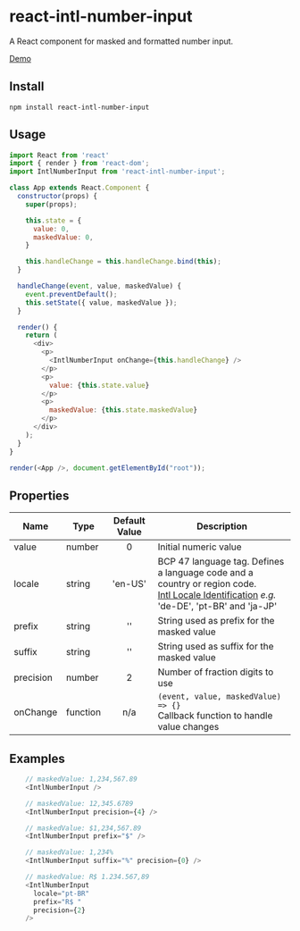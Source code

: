 # react-intl-number-input
A React component for masked and formatted number input.

[Demo](https://nandorip.github.io/react-intl-number-input/example/dist/)

## Install

```
npm install react-intl-number-input
```

## Usage

```javascript
import React from 'react'
import { render } from 'react-dom';
import IntlNumberInput from 'react-intl-number-input';

class App extends React.Component {
  constructor(props) {
    super(props);

    this.state = {
      value: 0,
      maskedValue: 0,
    }

    this.handleChange = this.handleChange.bind(this);
  }

  handleChange(event, value, maskedValue) {
    event.preventDefault();
    this.setState({ value, maskedValue });
  }

  render() {
    return (
      <div>
        <p>
          <IntlNumberInput onChange={this.handleChange} />
        </p>
        <p>
          value: {this.state.value}
        </p>
        <p>
          maskedValue: {this.state.maskedValue}
        </p>
      </div>
    );
  }
}

render(<App />, document.getElementById("root"));
```

## Properties

| Name | Type | Default Value | Description |
| --- | --- | :---: | --- |
| value | number | 0 | Initial numeric value |
| locale | string | 'en-US' | BCP 47 language tag. Defines a language code and a country or region code.<br>[Intl Locale Identification](https://developer.mozilla.org/en-US/docs/Web/JavaScript/Reference/Global_Objects/Intl#Locale_identification_and_negotiation) *e.g.* 'de-DE', 'pt-BR' and 'ja-JP' |
| prefix | string | '' | String used as prefix for the masked value |
| suffix | string  | '' | String used as suffix for the masked value |
| precision | number | 2 | Number of fraction digits to use |
| onChange | function | n/a | `(event, value, maskedValue) => {}`<br>Callback function to handle value changes |

## Examples

```javascript
    // maskedValue: 1,234,567.89
    <IntlNumberInput />
```

```javascript
    // maskedValue: 12,345.6789
    <IntlNumberInput precision={4} />
```

```javascript
    // maskedValue: $1,234,567.89
    <IntlNumberInput prefix="$" />
```

```javascript
    // maskedValue: 1,234%
    <IntlNumberInput suffix="%" precision={0} />
```

```javascript
    // maskedValue: R$ 1.234.567,89
    <IntlNumberInput
      locale="pt-BR"
      prefix="R$ "
      precision={2}
    />
```
